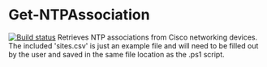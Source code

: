 # Get-NTPAssociation
[![Build status](https://github.com/cadencejames/Get-NTPAssociation/actions/workflows/ci.yml/badge.svg)](https://github.com/cadencejames/Get-NTPAssociation/actions/workflows/ci.yml)
Retrieves NTP associations from Cisco networking devices.
The included 'sites.csv' is just an example file and will need to be filled out by the user and saved in the same file location as the .ps1 script.
